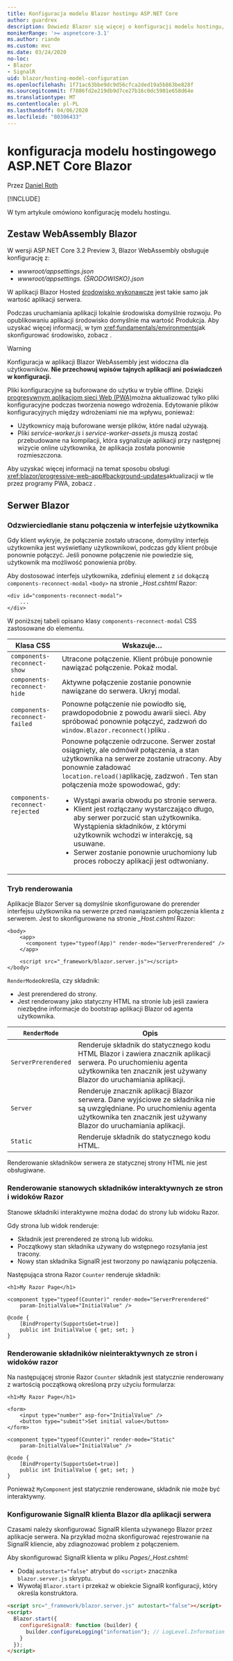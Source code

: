 ```yaml
---
title: Konfiguracja modelu Blazor hostingu ASP.NET Core
author: guardrex
description: Dowiedz Blazor się więcej o konfiguracji modelu hostingu, w tym o tym, jak zintegrować komponenty Razor ze stronami Razor i aplikacjami MVC.
monikerRange: '>= aspnetcore-3.1'
ms.author: riande
ms.custom: mvc
ms.date: 03/24/2020
no-loc:
- Blazor
- SignalR
uid: blazor/hosting-model-configuration
ms.openlocfilehash: 1f71ac63bbe9dc9d56cfca2ded19a5b863be828f
ms.sourcegitcommit: f7886fd2e219db9d7ce27b16c0dc5901e658d64e
ms.translationtype: MT
ms.contentlocale: pl-PL
ms.lasthandoff: 04/06/2020
ms.locfileid: "80306433"
---
```

# <a name="aspnet-core-blazor-hosting-model-configuration"></a>konfiguracja modelu hostingowego ASP.NET Core Blazor

Przez [Daniel Roth](https://github.com/danroth27)

[!INCLUDE[](~/includes/blazorwasm-preview-notice.md)]

W tym artykule omówiono konfigurację modelu hostingu.

## <a name="blazor-webassembly"></a>Zestaw WebAssembly Blazor

W wersji ASP.NET Core 3.2 Preview 3, Blazor WebAssembly obsługuje konfigurację z:

* *wwwroot/appsettings.json*
* *wwwroot/appsettings. {ŚRODOWISKO}.json*

W aplikacji Blazor Hosted [środowisko wykonawcze](xref:fundamentals/environments) jest takie samo jak wartość aplikacji serwera.

Podczas uruchamiania aplikacji lokalnie środowiska domyślnie rozwoju. Po opublikowaniu aplikacji środowisko domyślnie ma wartość Produkcja. Aby uzyskać więcej informacji, w tym <xref:fundamentals/environments>jak skonfigurować środowisko, zobacz .

> [!WARNING]
> Konfiguracja w aplikacji Blazor WebAssembly jest widoczna dla użytkowników. **Nie przechowuj wpisów tajnych aplikacji ani poświadczeń w konfiguracji.**

Pliki konfiguracyjne są buforowane do użytku w trybie offline. Dzięki [progresywnym aplikacjom sieci Web (PWA)](xref:blazor/progressive-web-app)można aktualizować tylko pliki konfiguracyjne podczas tworzenia nowego wdrożenia. Edytowanie plików konfiguracyjnych między wdrożeniami nie ma wpływu, ponieważ:

* Użytkownicy mają buforowane wersje plików, które nadal używają.
* Pliki *service-worker.js* i *service-worker-assets.js* muszą zostać przebudowane na kompilacji, która sygnalizuje aplikacji przy następnej wizycie online użytkownika, że aplikacja została ponownie rozmieszczona.

Aby uzyskać więcej informacji na temat sposobu obsługi <xref:blazor/progressive-web-app#background-updates>aktualizacji w tle przez programy PWA, zobacz .

## <a name="blazor-server"></a>Serwer Blazor

### <a name="reflect-the-connection-state-in-the-ui"></a>Odzwierciedlanie stanu połączenia w interfejsie użytkownika

Gdy klient wykryje, że połączenie zostało utracone, domyślny interfejs użytkownika jest wyświetlany użytkownikowi, podczas gdy klient próbuje ponownie połączyć. Jeśli ponowne połączenie nie powiedzie się, użytkownik ma możliwość ponowienia próby.

Aby dostosować interfejs użytkownika, zdefiniuj element z `id` dokączą `components-reconnect-modal` `<body>` na stronie *_Host.cshtml* Razor:

```cshtml
<div id="components-reconnect-modal">
    ...
</div>
```

W poniższej tabeli opisano klasy `components-reconnect-modal` CSS zastosowane do elementu.

| Klasa CSS                       | Wskazuje&hellip; |
| ------------------------------- | ----------------- |
| `components-reconnect-show`     | Utracone połączenie. Klient próbuje ponownie nawiązać połączenie. Pokaż modal. |
| `components-reconnect-hide`     | Aktywne połączenie zostanie ponownie nawiązane do serwera. Ukryj modal. |
| `components-reconnect-failed`   | Ponowne połączenie nie powiodło się, prawdopodobnie z powodu awarii sieci. Aby spróbować ponownie połączyć, zadzwoń do `window.Blazor.reconnect()`pliku . |
| `components-reconnect-rejected` | Ponowne połączenie odrzucone. Serwer został osiągnięty, ale odmówił połączenia, a stan użytkownika na serwerze zostanie utracony. Aby ponownie załadować `location.reload()`aplikację, zadzwoń . Ten stan połączenia może spowodować, gdy:<ul><li>Wystąpi awaria obwodu po stronie serwera.</li><li>Klient jest rozłączany wystarczająco długo, aby serwer porzucić stan użytkownika. Wystąpienia składników, z którymi użytkownik wchodzi w interakcję, są usuwane.</li><li>Serwer zostanie ponownie uruchomiony lub proces roboczy aplikacji jest odtwoniany.</li></ul> |

### <a name="render-mode"></a>Tryb renderowania

Aplikacje Blazor Server są domyślnie skonfigurowane do prerender interfejsu użytkownika na serwerze przed nawiązaniem połączenia klienta z serwerem. Jest to skonfigurowane na stronie *_Host.cshtml* Razor:

```cshtml
<body>
    <app>
      <component type="typeof(App)" render-mode="ServerPrerendered" />
    </app>

    <script src="_framework/blazor.server.js"></script>
</body>
```

`RenderMode`określa, czy składnik:

* Jest prerendered do strony.
* Jest renderowany jako statyczny HTML na stronie lub jeśli zawiera niezbędne informacje do bootstrap aplikacji Blazor od agenta użytkownika.

| `RenderMode`        | Opis |
| ------------------- | ----------- |
| `ServerPrerendered` | Renderuje składnik do statycznego kodu HTML Blazor i zawiera znacznik aplikacji serwera. Po uruchomieniu agenta użytkownika ten znacznik jest używany Blazor do uruchamiania aplikacji. |
| `Server`            | Renderuje znacznik aplikacji Blazor serwera. Dane wyjściowe ze składnika nie są uwzględniane. Po uruchomieniu agenta użytkownika ten znacznik jest używany Blazor do uruchamiania aplikacji. |
| `Static`            | Renderuje składnik do statycznego kodu HTML. |

Renderowanie składników serwera ze statycznej strony HTML nie jest obsługiwane.

### <a name="render-stateful-interactive-components-from-razor-pages-and-views"></a>Renderowanie stanowych składników interaktywnych ze stron i widoków Razor

Stanowe składniki interaktywne można dodać do strony lub widoku Razor.

Gdy strona lub widok renderuje:

* Składnik jest prerendered ze stroną lub widoku.
* Początkowy stan składnika używany do wstępnego rozsyłania jest tracony.
* Nowy stan składnika SignalR jest tworzony po nawiązaniu połączenia.

Następująca strona Razor `Counter` renderuje składnik:

```cshtml
<h1>My Razor Page</h1>

<component type="typeof(Counter)" render-mode="ServerPrerendered" 
    param-InitialValue="InitialValue" />

@code {
    [BindProperty(SupportsGet=true)]
    public int InitialValue { get; set; }
}
```

### <a name="render-noninteractive-components-from-razor-pages-and-views"></a>Renderowanie składników nieinteraktywnych ze stron i widoków razor

Na następującej stronie Razor `Counter` składnik jest statycznie renderowany z wartością początkową określoną przy użyciu formularza:

```cshtml
<h1>My Razor Page</h1>

<form>
    <input type="number" asp-for="InitialValue" />
    <button type="submit">Set initial value</button>
</form>

<component type="typeof(Counter)" render-mode="Static" 
    param-InitialValue="InitialValue" />

@code {
    [BindProperty(SupportsGet=true)]
    public int InitialValue { get; set; }
}
```

Ponieważ `MyComponent` jest statycznie renderowane, składnik nie może być interaktywny.

### <a name="configure-the-opno-locsignalr-client-for-opno-locblazor-server-apps"></a>Konfigurowanie SignalR klienta Blazor dla aplikacji serwera

Czasami należy skonfigurować SignalR klienta używanego Blazor przez aplikacje serwera. Na przykład można skonfigurować rejestrowanie na SignalR kliencie, aby zdiagnozować problem z połączeniem.

Aby skonfigurować SignalR klienta w pliku *Pages/_Host.cshtml:*

* Dodaj `autostart="false"` atrybut do `<script>` znacznika `blazor.server.js` skryptu.
* Wywołaj `Blazor.start` i przekaż w obiekcie SignalR konfiguracji, który określa konstruktora.

```html
<script src="_framework/blazor.server.js" autostart="false"></script>
<script>
  Blazor.start({
    configureSignalR: function (builder) {
      builder.configureLogging("information"); // LogLevel.Information
    }
  });
</script>
```
